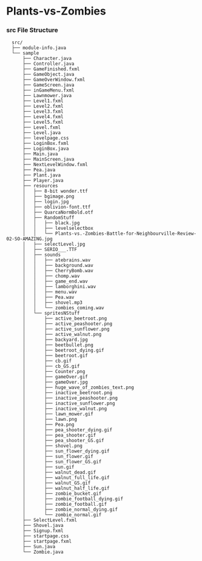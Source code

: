 # Plants-vs-Zombies

### src File Structure

      src/
      ├── module-info.java
      └── sample
          ├── Character.java
          ├── Controller.java
          ├── GameFinished.fxml
          ├── GameObject.java
          ├── GameOverWindow.fxml
          ├── GameScreen.java
          ├── inGameMenu.fxml
          ├── Lawnmower.java
          ├── Level1.fxml
          ├── Level2.fxml
          ├── Level3.fxml
          ├── Level4.fxml
          ├── Level5.fxml
          ├── Level.fxml
          ├── Level.java
          ├── levelpage.css
          ├── LoginBox.fxml
          ├── LoginBox.java
          ├── Main.java
          ├── MainScreen.java
          ├── NextLevelWindow.fxml
          ├── Pea.java
          ├── Plant.java
          ├── Player.java
          ├── resources
          │   ├── 8-bit wonder.ttf
          │   ├── bgimage.png
          │   ├── login.jpg
          │   ├── oblivion-font.ttf
          │   ├── QuarcaNormBold.otf
          │   ├── RandomStuff
          │   │   ├── black.jpg
          │   │   ├── levelselectbox
          │   │   └── Plants-vs.-Zombies-Battle-for-Neighbourville-Review-02-SO-AMAZING.jpg
          │   ├── selectLevel.jpg
          │   ├── SERIO___.TTF
          │   ├── sounds
          │   │   ├── atebrains.wav
          │   │   ├── background.wav
          │   │   ├── CherryBomb.wav
          │   │   ├── chomp.wav
          │   │   ├── game_end.wav
          │   │   ├── lamborghini.wav
          │   │   ├── menu.wav
          │   │   ├── Pea.wav
          │   │   ├── shovel.mp3
          │   │   └── zombies_coming.wav
          │   └── spritesNStuff
          │       ├── active_beetroot.png
          │       ├── active_peashooter.png
          │       ├── active_sunflower.png
          │       ├── active_walnut.png
          │       ├── backyard.jpg
          │       ├── beetbullet.png
          │       ├── beetroot_dying.gif
          │       ├── beetroot.gif
          │       ├── cb.gif
          │       ├── cb_GS.gif
          │       ├── Counter.png
          │       ├── gameOver.gif
          │       ├── gameOver.jpg
          │       ├── huge_wave_of_zombies_text.png
          │       ├── inactive_beetroot.png
          │       ├── inactive_peashooter.png
          │       ├── inactive_sunflower.png
          │       ├── inactive_walnut.png
          │       ├── lawn_mower.gif
          │       ├── lawn.png
          │       ├── Pea.png
          │       ├── pea_shooter_dying.gif
          │       ├── pea_shooter.gif
          │       ├── pea_shooter_GS.gif
          │       ├── shovel.png
          │       ├── sun_flower_dying.gif
          │       ├── sun_flower.gif
          │       ├── sun_flower_GS.gif
          │       ├── sun.gif
          │       ├── walnut_dead.gif
          │       ├── walnut_full_life.gif
          │       ├── walnut_GS.gif
          │       ├── walnut_half_life.gif
          │       ├── zombie_bucket.gif
          │       ├── zombie_football_dying.gif
          │       ├── zombie_football.gif
          │       ├── zombie_normal_dying.gif
          │       └── zombie_normal.gif
          ├── SelectLevel.fxml
          ├── Shovel.java
          ├── Signup.fxml
          ├── startpage.css
          ├── startpage.fxml
          ├── Sun.java
          └── Zombie.java

